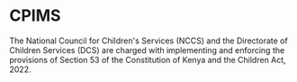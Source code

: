 # CPIMS
The National Council for Children's Services (NCCS) and the Directorate of Children Services (DCS) are charged with implementing and enforcing the provisions of Section 53 of the Constitution of Kenya and the Children Act, 2022.
